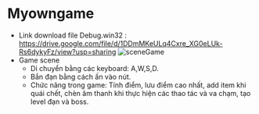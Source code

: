 # Myowngame
- Link download file Debug.win32 : https://drive.google.com/file/d/1DDmMKeULq4Cxre_XG0eLUk-Rs6dykyFz/view?usp=sharing
![sceneGame](https://user-images.githubusercontent.com/31684535/188799571-9b4bc94b-2202-4098-bddc-3ab5aa3e9c58.png)
- Game scene
  + Di chuyển bằng các keyboard: A,W,S,D.
  + Bắn đạn bằng cách ấn vào nút.
  + Chức năng trong game: Tính điểm, lưu điểm cao nhất, add item khi quái chết, chèn âm thanh khi thực hiện các thao tác và va chạm, tạo level đạn và boss.
